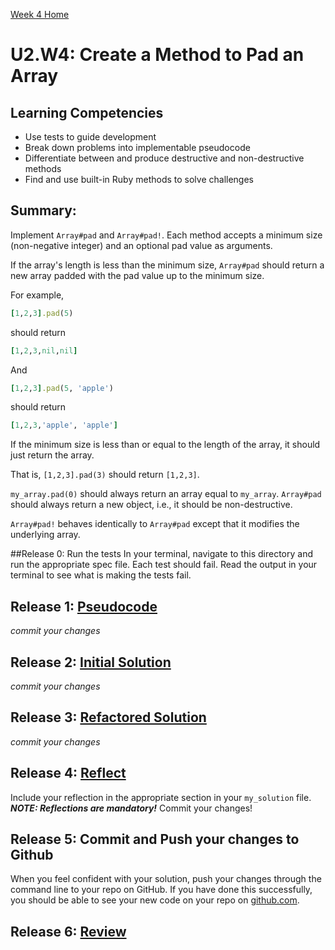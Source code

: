 [Week 4 Home](../)

# U2.W4: Create a Method to Pad an Array


## Learning Competencies
- Use tests to guide development
- Break down problems into implementable pseudocode 
- Differentiate between and produce destructive and non-destructive methods
- Find and use built-in Ruby methods to solve challenges

## Summary:

Implement `Array#pad` and `Array#pad!`.  Each method accepts a minimum size (non-negative integer) and an optional pad value as arguments.

If the array's length is less than the minimum size, `Array#pad` should return a new array padded with the pad value up to the minimum size.

For example,
```ruby
[1,2,3].pad(5)
```

should return

```ruby
[1,2,3,nil,nil]
```

And
```ruby
[1,2,3].pad(5, 'apple')
```

should return

```ruby
[1,2,3,'apple', 'apple']
```

If the minimum size is less than or equal to the length of the array, it should just return the array.

That is, `[1,2,3].pad(3)` should return `[1,2,3]`.

`my_array.pad(0)` should always return an array equal to `my_array`.  `Array#pad` should always return a new object, i.e., it should be non-destructive.

`Array#pad!` behaves identically to `Array#pad` except that it modifies the underlying array.


##Release 0: Run the tests
In your terminal, navigate to this directory and run the appropriate spec file.
Each test should fail. Read the output in your terminal to see what is making the tests fail.


## Release 1: [Pseudocode](https://github.com/Devbootcamp/phase_0_handbook/blob/master/coding-references/pseudocode.md) 
*commit your changes*

## Release 2: [Initial Solution](https://github.com/Devbootcamp/phase_0_handbook/blob/master/coding-references/initial-solution.md) 
*commit your changes*

## Release 3: [Refactored Solution](https://github.com/Devbootcamp/phase_0_handbook/blob/master/coding-references/refactoring.md) 
*commit your changes*

## Release 4:  [Reflect](https://github.com/Devbootcamp/phase_0_handbook/blob/master/coding-references/reflection-guidelines.md) 
Include your reflection in the appropriate section in your `my_solution` file. ***NOTE: Reflections are mandatory!*** Commit your changes!

## Release 5: Commit and Push your changes to Github
When you feel confident with your solution, push your changes through the command line to your repo on GitHub. 
If you have done this successfully, you should be able to see your new code on your repo on [github.com](https://github.com).

## Release 6: [Review](https://github.com/Devbootcamp/phase_0_handbook/blob/master/coding-references/review.md)
